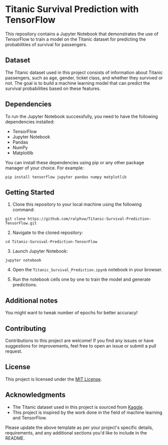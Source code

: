 # Titanic Survival Prediction with TensorFlow

This repository contains a Jupyter Notebook that demonstrates the use of TensorFlow to train a model on the Titanic dataset for predicting the probabilities of survival for passengers.

## Dataset

The Titanic dataset used in this project consists of information about Titanic passengers, such as age, gender, ticket class, and whether they survived or not. The goal is to build a machine learning model that can predict the survival probabilities based on these features.

## Dependencies

To run the Jupyter Notebook successfully, you need to have the following dependencies installed:

- TensorFlow
- Jupyter Notebook
- Pandas
- NumPy
- Matplotlib

You can install these dependencies using pip or any other package manager of your choice. For example:

```
pip install tensorflow jupyter pandas numpy matplotlib
```

## Getting Started

1. Clone this repository to your local machine using the following command:

```
git clone https://github.com/ralphvw/Titanic-Survival-Prediction-TensorFlow.git
```

2. Navigate to the cloned repository:

```
cd Titanic-Survival-Prediction-TensorFlow
```

3. Launch Jupyter Notebook:

```
jupyter notebook
```

4. Open the `Titanic_Survival_Prediction.ipynb` notebook in your browser.

5. Run the notebook cells one by one to train the model and generate predictions.

## Additional notes
You might want to tweak number of epochs for better accuracy!

## Contributing

Contributions to this project are welcome! If you find any issues or have suggestions for improvements, feel free to open an issue or submit a pull request.

## License

This project is licensed under the [MIT License](LICENSE).

## Acknowledgments

- The Titanic dataset used in this project is sourced from [Kaggle](https://www.kaggle.com/c/titanic).
- This project is inspired by the work done in the field of machine learning and TensorFlow.

Please update the above template as per your project's specific details, requirements, and any additional sections you'd like to include in the README.